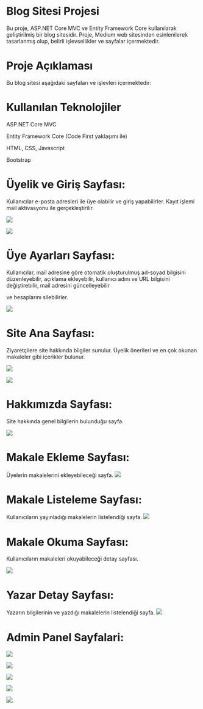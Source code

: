 # Blog Sitesi Projesi

Bu proje, ASP.NET Core MVC ve Entity Framework Core kullanılarak geliştirilmiş bir blog sitesidir. Proje, Medium web sitesinden esinlenilerek tasarlanmış olup, belirli işlevsellikler ve sayfalar içermektedir.

# Proje Açıklaması

Bu blog sitesi aşağıdaki sayfaları ve işlevleri içermektedir:

# Kullanılan Teknolojiler

ASP.NET Core MVC

Entity Framework Core (Code First yaklaşımı ile)

HTML, CSS, Javascript

Bootstrap

# Üyelik ve Giriş Sayfası:

Kullanıcılar e-posta adresleri ile üye olabilir ve giriş yapabilirler. Kayıt işlemi mail aktivasyonu ile gerçekleştirilir.

![](https://github.com/MahmutTaylan/BlogSitesi/blob/master/UyeOlEkrani.png)

![](https://github.com/MahmutTaylan/BlogSitesi/blob/master/LoginEkrani.png)

# Üye Ayarları Sayfası:

Kullanıcılar, mail adresine göre otomatik oluşturulmuş ad-soyad bilgisini düzenleyebilir, açıklama ekleyebilir, kullanıcı adını ve URL bilgisini değiştirebilir, mail adresini güncelleyebilir 

ve hesaplarını silebilirler.

![](https://github.com/MahmutTaylan/BlogSitesi/blob/master/ProfilBilgiEkran%C4%B1.png)

# Site Ana Sayfası:

Ziyaretçilere site hakkında bilgiler sunulur. Üyelik önerileri ve en çok okunan makaleler gibi içerikler bulunur.

![](https://github.com/MahmutTaylan/BlogSitesi/blob/master/HomePage.png)

![](https://github.com/MahmutTaylan/BlogSitesi/blob/master/AboutPage%202.png)


# Hakkımızda Sayfası:

Site hakkında genel bilgilerin bulunduğu sayfa.

![](https://github.com/MahmutTaylan/BlogSitesi/blob/master/AboutPage.png)



# Makale Ekleme Sayfası:

Üyelerin makalelerini ekleyebileceği sayfa.
![](https://github.com/MahmutTaylan/BlogSitesi/blob/master/MakaleEklePage.png)

# Makale Listeleme Sayfası:

Kullanıcıların yayınladığı makalelerin listelendiği sayfa.
![](https://github.com/MahmutTaylan/BlogSitesi/blob/master/HomePage.png)

# Makale Okuma Sayfası: 

Kullanıcıların makaleleri okuyabileceği detay sayfası.

![](https://github.com/MahmutTaylan/BlogSitesi/blob/master/MakaleDetaySayfasi.png)

# Yazar Detay Sayfası:

Yazarın bilgilerinin ve yazdığı makalelerin listelendiği sayfa.
![](https://github.com/MahmutTaylan/BlogSitesi/blob/master/KonuListesiPage.png)




# Admin Panel Sayfalari:

![](https://github.com/MahmutTaylan/BlogSitesi/blob/master/AdminPanelEkrani.png)

![](https://github.com/MahmutTaylan/BlogSitesi/blob/master/KategoriY%C3%B6netimiEkrani.png)

![](https://github.com/MahmutTaylan/BlogSitesi/blob/master/KullaniciY%C3%B6netimiEkrani.png)

![](https://github.com/MahmutTaylan/BlogSitesi/blob/master/MakaleY%C3%B6netimEkrani.png)

![](https://github.com/MahmutTaylan/BlogSitesi/blob/master/RolY%C3%B6netimEkrani.png)

